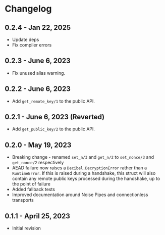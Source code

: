 # Changelog

## 0.2.4 - Jan 22, 2025

- Update deps
- Fix compiler errors

## 0.2.3 - June 6, 2023

- Fix unused alias warning.

## 0.2.2 - June 6, 2023

- Add `get_remote_key/1` to the public API.

## 0.2.1 - June 6, 2023 (Reverted)

- Add `get_public_key/2` to the public API.

## 0.2.0 - May 19, 2023
- Breaking change - renamed `set_n/3` and `get_n/2` to `set_nonce/3`
  and `get_nonce/2` respectively
- AEAD failure now raises a `Decibel.DecryptionError` rather than
  a `RuntimeError`. If this is raised during a handshake, this struct 
  will also contain any remote public keys processed during the
  handshake, up to the point of failure
- Added fallback tests
- Improved documentation around Noise Pipes and connectionless
  transports

## 0.1.1 - April 25, 2023

- Initial revision
